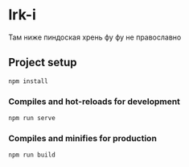 # lrk-i
Там ниже пиндоская хрень фу фу не православно

## Project setup
```
npm install
```

### Compiles and hot-reloads for development
```
npm run serve
```

### Compiles and minifies for production
```
npm run build
```
